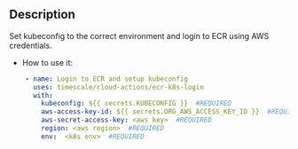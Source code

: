 ## Description
Set kubeconfig to the correct environment and login to ECR using AWS
credentials.

- How to use it:
```yaml
    - name: Login to ECR and setup kubeconfig
      uses: timescale/cloud-actions/ecr-k8s-login
      with:
        kubeconfig: ${{ secrets.KUBECONFIG }}  #REQUIRED
        aws-access-key-id: ${{ secrets.ORG_AWS_ACCESS_KEY_ID }}  #REQUIRED
        aws-secret-access-key: <aws key>  #REQUIRED
        region: <aws region>  #REQUIRED
        env:  <k8s env>  #REQUIRED
```
